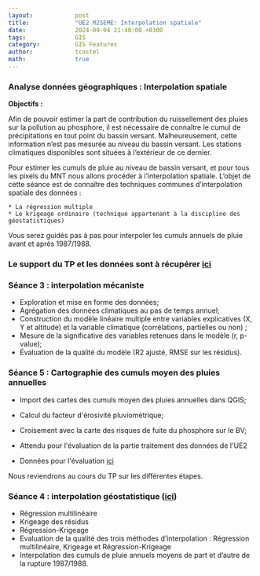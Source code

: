 ```yaml
---
layout:            post
title:             "UE2 M2SEME: Interpolation spatiale"
date:              2024-09-04 21:40:00 +0300
tags:              GIS
category:          GIS Features
author:            tcastel
math:              true
---
```



### Analyse données géographiques : Interpolation spatiale

**Objectifs :**

Afin de pouvoir estimer la part de contribution du ruissellement des pluies sur la pollution au phosphore, il est nécessaire de connaître le cumul de précipitations en tout point du bassin versant. Malheureusement, cette information n’est pas mesurée au niveau du bassin versant. Les stations climatiques disponibles sont situées à l’extérieur de ce dernier.

Pour estimer les cumuls de pluie au niveau de bassin versant, et pour tous les pixels du MNT nous allons procéder à l’interpolation spatiale.
L’objet de cette séance est de connaître des techniques communes d’interpolation spatiale des données :

    * La régression multiple
    * Le krigeage ordinaire (technique appartenant à la discipline des géostatistiques)

Vous serez guidés pas à pas pour interpoler les cumuls annuels de pluie avant et après 1987/1988. 

  
### Le support du TP et les données sont à récupérer [ici](https://filesender.renater.fr/?s=download&token=29175ade-96d5-426b-b985-7d865f172689)

### Séance 3 : interpolation mécaniste

* Exploration et mise en forme des données;
* Agrégation des données climatiques au pas de temps annuel;
* Construction du modèle linéaire multiple entre variables explicatives (X, Y et altitude) et la variable climatique (corrélations, partielles ou non) ;
* Mesure de la significative des variables retenues dans le modèle (r, p-value);
* Évaluation de la qualité du modèle (R2 ajusté, RMSE sur les résidus).

### Séance 5 : Cartographie des cumuls moyen des pluies annuelles

* Import des cartes des cumuls moyen des pluies annuelles dans QGIS;
* Calcul du facteur d'érosivité pluviométrique;
* Croisement avec la carte des risques de fuite du phosphore sur le BV;

* Attendu pour l'évaluation de la partie traitement des données de l'UE2
* Données pour l'évaluation [ici](https://filesender.renater.fr/?s=download&token=b7c1f8ce-ced6-4b98-bc57-b52720435887)


Nous reviendrons au cours du TP sur les différentes étapes.


### Séance 4 : interpolation géostatistique ([ici](https://filesender.renater.fr/?s=download&token=29175ade-96d5-426b-b985-7d865f172689))


* Régression multilinéaire
* Krigeage des résidus
* Régression-Krigeage
* Evaluation de la qualité des trois méthodes d’interpolation : Régression multilinéaire, Krigeage et Régression-Krigeage
* Interpolation des cumuls de pluie annuels moyens de part et d’autre de la rupture 1987/1988.

